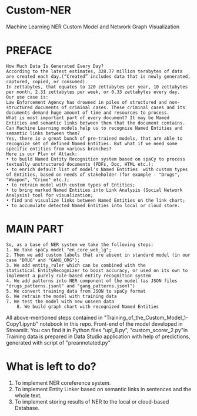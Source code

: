 # Custom-NER
Machine Learning NER Custom Model and Network Graph Visualization
# PREFACE 
	How Much Data Is Generated Every Day? 
	According to the latest estimates, 328.77 million terabytes of data are created each day.(“Created” includes data that is newly generated, captured, copied, or consumed).
	In zettabytes, that equates to 120 zettabytes per year, 10 zettabytes per month, 2.31 zettabytes per week, or 0.33 zettabytes every day.
	Our use case is: 	
	Law Enforcement Agency has drowned in piles of structured and non-structured documents of criminal cases. These criminal cases and its documents demand huge amount of time and resources to process.
	What is most important part of every document? It may be Named Entities and semantic links between them that the document contains.
	Can Machine Learning models help us to recognize Named Entities and semantic links between them?
	Yes, there is a great bunch of pre-trained models, that are able to  recognize set of defined Named Entities. But what if we need some specific entities from various branches?
	Here is our Plan of Attack: 
    • to build Named Entity Recognition system based on spaCy to process textually unstructured documents (PDFs, Doc, HTML etc.);  
    • to enrich default list of model's Named Entities  with custom types of Entities, based on needs of stakeholder (for example - "Drugs", "Weapon", "Crime" etc.);
    • to retrain model with custom types of Entities; 
    • to bring marked Named Entities into Link Analysis (Social Network Analysis) tool for visualization;
    • find and visualize links between Named Entities on the link chart;
    • to accumulate detected Named Entities into local or cloud store.
# MAIN PART
	So, as a base of NER system we take the folloving steps:
	1. We take spaCy model "en_core_web_lg";
	2. Then we add custom labels that are absent in standard model (in our case "DRUG" and "GANG_ORG");
 	3. We add entity_ruler which can be combined with the statistical EntityRecognizer to boost accuracy, or used on its own to implement a purely rule-based entity recognition system
	4. We add patterns into NER component of the model (as JSON files "drugs_patterns.jsonl" and "gang_patterns.jsonl")
 	5. We convert training data from JSON to spaCy format
  	6. We retrain the model with training data
   	7. We test the model with new unseen data
    	8. We build graph chart with recognized Named Entities
All above-mentioned steps contained in "Training_of_the_Custom_Model_1-Copy1.ipynb" notebook in this repo.
Front-end of the model developed in Streamlit. You can find it in Python files "upl_8.py", "custom_scorer_2.py"in 
Training data is prepared in Data Studio application with help of predictions, generated with script of "preannotated.py"
# What is left to do?
1. To implement NER coreference system.
2. To implement Entity Linker based on semantic links in sentences and the whole text.
3. To implement storing results of NER to the local or cloud-based Database.

